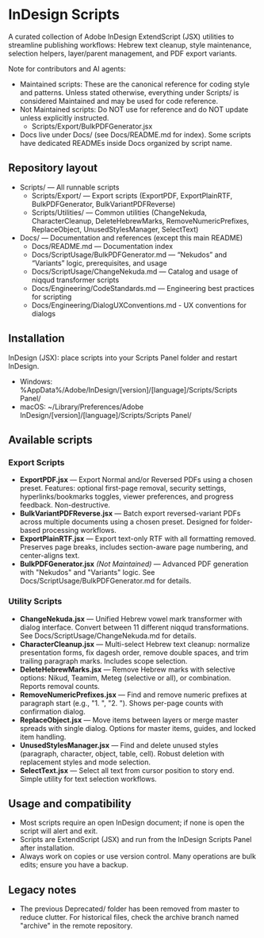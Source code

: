 # InDesign Scripts

A curated collection of Adobe InDesign ExtendScript (JSX) utilities to streamline publishing workflows: Hebrew text cleanup, style maintenance, selection helpers, layer/parent management, and PDF export variants.

Note for contributors and AI agents:
- Maintained scripts: These are the canonical reference for coding style and patterns. Unless stated otherwise, everything under Scripts/ is considered Maintained and may be used for code reference.
- Not Maintained scripts: Do NOT use for reference and do NOT update unless explicitly instructed.
  - Scripts/Export/BulkPDFGenerator.jsx
- Docs live under Docs/ (see Docs/README.md for index). Some scripts have dedicated READMEs inside Docs organized by script name.

## Repository layout
- Scripts/ — All runnable scripts
  - Scripts/Export/ — Export scripts (ExportPDF, ExportPlainRTF, BulkPDFGenerator, BulkVariantPDFReverse)
  - Scripts/Utilities/ — Common utilities (ChangeNekuda, CharacterCleanup, DeleteHebrewMarks, RemoveNumericPrefixes, ReplaceObject, UnusedStylesManager, SelectText)
- Docs/ — Documentation and references (except this main README)
  - Docs/README.md — Documentation index
  - Docs/ScriptUsage/BulkPDFGenerator.md — “Nekudos” and “Variants” logic, prerequisites, and usage
  - Docs/ScriptUsage/ChangeNekuda.md — Catalog and usage of niqqud transformer scripts
  - Docs/Engineering/CodeStandards.md — Engineering best practices for scripting
  - Docs/Engineering/DialogUXConventions.md - UX conventions for dialogs

## Installation
InDesign (JSX): place scripts into your Scripts Panel folder and restart InDesign.
- Windows: %AppData%/Adobe/InDesign/[version]/[language]/Scripts/Scripts Panel/
- macOS: ~/Library/Preferences/Adobe InDesign/[version]/[language]/Scripts/Scripts Panel/

## Available scripts

### Export Scripts
- **ExportPDF.jsx** — Export Normal and/or Reversed PDFs using a chosen preset. Features: optional first-page removal, security settings, hyperlinks/bookmarks toggles, viewer preferences, and progress feedback. Non-destructive.
- **BulkVariantPDFReverse.jsx** — Batch export reversed-variant PDFs across multiple documents using a chosen preset. Designed for folder-based processing workflows.
- **ExportPlainRTF.jsx** — Export text-only RTF with all formatting removed. Preserves page breaks, includes section-aware page numbering, and center-aligns text.
- **BulkPDFGenerator.jsx** *(Not Maintained)* — Advanced PDF generation with "Nekudos" and "Variants" logic. See Docs/ScriptUsage/BulkPDFGenerator.md for details.

### Utility Scripts
- **ChangeNekuda.jsx** — Unified Hebrew vowel mark transformer with dialog interface. Convert between 11 different niqqud transformations. See Docs/ScriptUsage/ChangeNekuda.md for details.
- **CharacterCleanup.jsx** — Multi-select Hebrew text cleanup: normalize presentation forms, fix dagesh order, remove double spaces, and trim trailing paragraph marks. Includes scope selection.
- **DeleteHebrewMarks.jsx** — Remove Hebrew marks with selective options: Nikud, Teamim, Meteg (selective or all), or combination. Reports removal counts.
- **RemoveNumericPrefixes.jsx** — Find and remove numeric prefixes at paragraph start (e.g., "1. ", "2. "). Shows per-page counts with confirmation dialog.
- **ReplaceObject.jsx** — Move items between layers or merge master spreads with single dialog. Options for master items, guides, and locked item handling.
- **UnusedStylesManager.jsx** — Find and delete unused styles (paragraph, character, object, table, cell). Robust deletion with replacement styles and mode selection.
- **SelectText.jsx** — Select all text from cursor position to story end. Simple utility for text selection workflows.

## Usage and compatibility
- Most scripts require an open InDesign document; if none is open the script will alert and exit.
- Scripts are ExtendScript (JSX) and run from the InDesign Scripts Panel after installation.
- Always work on copies or use version control. Many operations are bulk edits; ensure you have a backup.

## Legacy notes
- The previous Deprecated/ folder has been removed from master to reduce clutter. For historical files, check the archive branch named "archive" in the remote repository.

